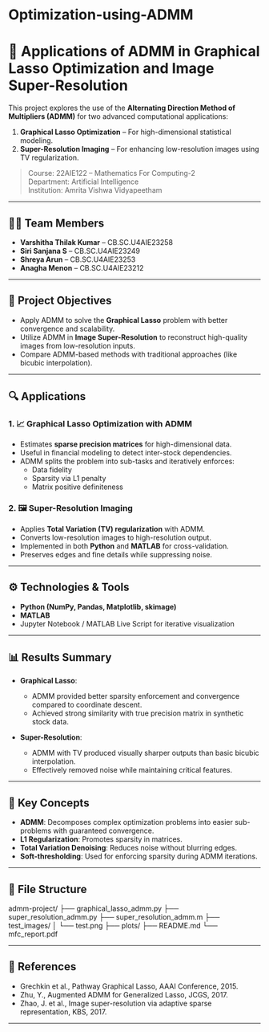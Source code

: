 # Optimization-using-ADMM

# 🔢 Applications of ADMM in Graphical Lasso Optimization and Image Super-Resolution

This project explores the use of the **Alternating Direction Method of Multipliers (ADMM)** for two advanced computational applications:
1. **Graphical Lasso Optimization** – For high-dimensional statistical modeling.
2. **Super-Resolution Imaging** – For enhancing low-resolution images using TV regularization.

> Course: 22AIE122 – Mathematics For Computing-2  
> Department: Artificial Intelligence  
> Institution: Amrita Vishwa Vidyapeetham

---

## 👩‍💻 Team Members

- **Varshitha Thilak Kumar** – CB.SC.U4AIE23258  
- **Siri Sanjana S** – CB.SC.U4AIE23249  
- **Shreya Arun** – CB.SC.U4AIE23253  
- **Anagha Menon** – CB.SC.U4AIE23212  
---

## 📌 Project Objectives

- Apply ADMM to solve the **Graphical Lasso** problem with better convergence and scalability.
- Utilize ADMM in **Image Super-Resolution** to reconstruct high-quality images from low-resolution inputs.
- Compare ADMM-based methods with traditional approaches (like bicubic interpolation).

---

## 🔍 Applications

### 1. 📈 Graphical Lasso Optimization with ADMM

- Estimates **sparse precision matrices** for high-dimensional data.
- Useful in financial modeling to detect inter-stock dependencies.
- ADMM splits the problem into sub-tasks and iteratively enforces:
  - Data fidelity
  - Sparsity via L1 penalty
  - Matrix positive definiteness

### 2. 🖼️ Super-Resolution Imaging

- Applies **Total Variation (TV) regularization** with ADMM.
- Converts low-resolution images to high-resolution output.
- Implemented in both **Python** and **MATLAB** for cross-validation.
- Preserves edges and fine details while suppressing noise.

---

## ⚙️ Technologies & Tools

- **Python (NumPy, Pandas, Matplotlib, skimage)**
- **MATLAB**
- Jupyter Notebook / MATLAB Live Script for iterative visualization

---

## 📊 Results Summary

- **Graphical Lasso**:
  - ADMM provided better sparsity enforcement and convergence compared to coordinate descent.
  - Achieved strong similarity with true precision matrix in synthetic stock data.

- **Super-Resolution**:
  - ADMM with TV produced visually sharper outputs than basic bicubic interpolation.
  - Effectively removed noise while maintaining critical features.

---

## 🧠 Key Concepts

- **ADMM**: Decomposes complex optimization problems into easier sub-problems with guaranteed convergence.
- **L1 Regularization**: Promotes sparsity in matrices.
- **Total Variation Denoising**: Reduces noise without blurring edges.
- **Soft-thresholding**: Used for enforcing sparsity during ADMM iterations.

---

## 📁 File Structure

admm-project/
├── graphical_lasso_admm.py
├── super_resolution_admm.py
├── super_resolution_admm.m
├── test_images/
│ └── test.png
├── plots/
├── README.md
└── mfc_report.pdf


---

## 📖 References

- Grechkin et al., Pathway Graphical Lasso, AAAI Conference, 2015.
- Zhu, Y., Augmented ADMM for Generalized Lasso, JCGS, 2017.
- Zhao, J. et al., Image super-resolution via adaptive sparse representation, KBS, 2017.

---

